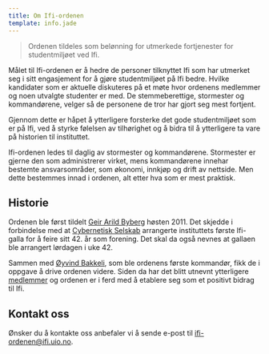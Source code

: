 ```yaml
---
title: Om Ifi-ordenen
template: info.jade
---
```


> Ordenen tildeles som belønning for utmerkede fortjenester for studentmiljøet ved Ifi.

Målet til Ifi-ordenen er å hedre de personer tilknyttet Ifi som har utmerket seg i sitt engasjement for å gjøre studentmiljøet på Ifi bedre. Hvilke kandidater som er aktuelle diskuteres på et møte hvor ordenens medlemmer og noen utvalgte studenter er med. De stemmeberettige, stormester og kommandørene, velger så de personene de tror har gjort seg mest fortjent.

Gjennom dette er håpet å ytterligere forsterke det gode studentmiljøet som er på Ifi, ved å styrke følelsen av tilhørighet og å bidra til å ytterligere ta vare på historien til instituttet.

Ifi-ordenen ledes til daglig av stormester og kommandørene. Stormester er gjerne den som administrerer virket, mens kommandørene innehar bestemte ansvarsområder, som økonomi, innkjøp og drift av nettside. Men dette bestemmes innad i ordenen, alt etter hva som er mest praktisk.

## Historie

Ordenen ble først tildelt [Geir Arild Byberg](../person/geiraby) høsten 2011. Det skjedde i forbindelse med at [Cybernetisk Selskab](http://cyb.no) arrangerte instituttets første Ifi-galla for å feire sitt 42. år som forening. Det skal da også nevnes at gallaen ble arrangert lørdagen i uke 42.

Sammen med [Øyvind Bakkeli](../person/oyvinbak), som ble ordenens første kommandør, fikk de i oppgave å drive ordenen videre. Siden da har det blitt utnevnt ytterligere [medlemmer](../person) og ordenen er i ferd med å etablere seg som et positivt bidrag til Ifi.

## Kontakt oss

Ønsker du å kontakte oss anbefaler vi å sende e-post til [ifi-ordenen@ifi.uio.no](mailto:ifi-ordenen@ifi.uio.no).